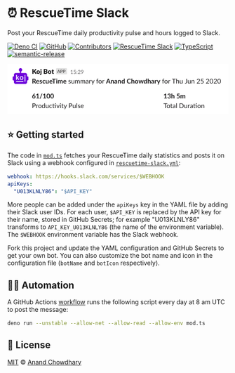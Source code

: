 # ⏰ RescueTime Slack

Post your RescueTime daily productivity pulse and hours logged to Slack.

[![Deno CI](https://github.com/AnandChowdhary/rescuetime-slack/workflows/RescueTime%20Slack/badge.svg)](https://github.com/AnandChowdhary/rescuetime-slack/actions)
[![GitHub](https://img.shields.io/github/license/AnandChowdhary/rescuetime-slack)](https://github.com/AnandChowdhary/rescuetime-slack/blob/master/LICENSE)
[![Contributors](https://img.shields.io/github/contributors/AnandChowdhary/rescuetime-slack)](https://github.com/AnandChowdhary/rescuetime-slack/graphs/contributors)
[![RescueTime Slack](https://img.shields.io/badge/deno-starter-brightgreen)](https://denorg.github.io/starter/)
[![TypeScript](https://img.shields.io/badge/types-TypeScript-blue)](https://github.com/AnandChowdhary/rescuetime-slack)
[![semantic-release](https://img.shields.io/badge/%20%20%F0%9F%93%A6%F0%9F%9A%80-semantic--release-e10079.svg)](https://github.com/semantic-release/semantic-release)

![Screenshot of bot message](./assets/screenshot.png)

## ⭐ Getting started

The code in [`mod.ts`](./mod.ts) fetches your RescueTime daily statistics and posts it on Slack using a webhook configured in [`rescuetime-slack.yml`](./rescuetime-slack.yml):

```yml
webhook: https://hooks.slack.com/services/$WEBHOOK
apiKeys:
  "U013KLNLY86": "$API_KEY"
```

More people can be added under the `apiKeys` key in the YAML file by adding their Slack user IDs. For each user, `$API_KEY` is replaced by the API key for their name, stored in GitHub Secrets; for example "U013KLNLY86" transforms to `API_KEY_U013KLNLY86` (the name of the environment variable). The `$WEBHOOK` environment variable has the Slack webhook.

Fork this project and update the YAML configuration and GitHub Secrets to get your own bot. You can also customize the bot name and icon in the configuration file (`botName` and `botIcon` respectively).

## 👩‍💻 Automation

A GitHub Actions [workflow](./.github/workflows/deno.yml) runs the following script every day at 8 am UTC to post the message:

```bash
deno run --unstable --allow-net --allow-read --allow-env mod.ts
```

## 📄 License

[MIT](./LICENSE) © [Anand Chowdhary](https://anandchowdhary.com)
